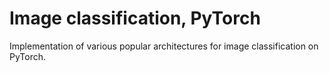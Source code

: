 # Image classification, PyTorch

Implementation of various popular architectures for image classification on PyTorch.


